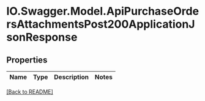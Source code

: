 # IO.Swagger.Model.ApiPurchaseOrdersAttachmentsPost200ApplicationJsonResponse
## Properties

Name | Type | Description | Notes
------------ | ------------- | ------------- | -------------

 [[Back to README]](../README.md)

